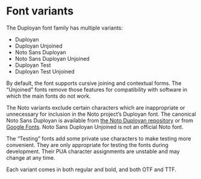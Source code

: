 <!--
Copyright 2024 David Corbett

Licensed under the Apache License, Version 2.0 (the "License");
you may not use this file except in compliance with the License.
You may obtain a copy of the License at

    http://www.apache.org/licenses/LICENSE-2.0

Unless required by applicable law or agreed to in writing, software
distributed under the License is distributed on an "AS IS" BASIS,
WITHOUT WARRANTIES OR CONDITIONS OF ANY KIND, either express or implied.
See the License for the specific language governing permissions and
limitations under the License.
-->

# Font variants

The Duployan font family has multiple variants:

* Duployan
* Duployan Unjoined
* Noto Sans Duployan
* Noto Sans Duployan Unjoined
* Duployan Test
* Duployan Test Unjoined

By default, the font supports cursive joining and contextual forms. The
“Unjoined” fonts remove those features for compatibility with software in which
the main fonts do not work.

The Noto variants exclude certain characters which are inappropriate or
unnecessary for inclusion in the Noto project’s Duployan font. The canonical
Noto Sans Duployan is available from [the Noto Duployan repository](
https://github.com/notofonts/duployan/releases) or from [Google Fonts](
https://fonts.google.com/noto/specimen/Noto+Sans+Duployan). Noto Sans Duployan
Unjoined is not an official Noto font.

The “Testing” fonts add some private use characters to make testing more
convenient. They are only appropriate for testing the fonts during development.
Their PUA character assignments are unstable and may change at any time.

Each variant comes in both regular and bold, and both OTF and TTF.
